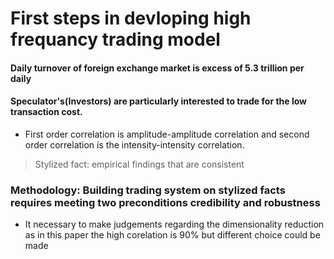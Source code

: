 # First steps in devloping high frequancy trading model
#### Daily turnover of foreign exchange market is excess of 5.3 trillion per daily
#### Speculator's(Investors) are particularly interested to trade for the low transaction cost. 
* First order correlation is amplitude-amplitude correlation and second order correlation is the intensity-intensity correlation.
> Stylized fact: empirical findings that are consistent
> 
### Methodology: Building trading system on stylized facts requires meeting two preconditions credibility and robustness
* It necessary to make judgements regarding the dimensionality reduction as in this paper the high corelation is 90% but different choice could be made

